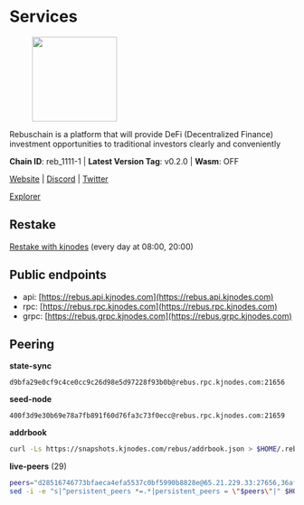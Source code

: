 # Services

<figure><img src="https://raw.githubusercontent.com/kj89/testnet_manuals/main/pingpub/logos/rebus.png" width="150" alt=""><figcaption></figcaption></figure>

Rebuschain is a platform that will provide DeFi (Decentralized Finance)  investment opportunities to traditional investors clearly and conveniently

**Chain ID**: reb_1111-1 | **Latest Version Tag**: v0.2.0 | **Wasm**: OFF

[Website](https://www.rebuschain.com) | [Discord](https://discord.gg/rebuschain) | [Twitter](https://twitter.com/RebusChain)

[Explorer](https://explorer.kjnodes.com/rebus)

## Restake

[Restake with kjnodes](https://restake.app/rebus/rebusvaloper1vndzy8y55ylgpmmsc34uy8rm6kqlml6ffs9lrv) (every day at 08:00, 20:00)
## Public endpoints

* api: [https://rebus.api.kjnodes.com](https://rebus.api.kjnodes.com)
* rpc: [https://rebus.rpc.kjnodes.com](https://rebus.rpc.kjnodes.com)
* grpc: [https://rebus.grpc.kjnodes.com](https://rebus.grpc.kjnodes.com)

## Peering

**state-sync**

```text
d9bfa29e0cf9c4ce0cc9c26d98e5d97228f93b0b@rebus.rpc.kjnodes.com:21656
```

**seed-node**

```text
400f3d9e30b69e78a7fb891f60d76fa3c73f0ecc@rebus.rpc.kjnodes.com:21659
```

**addrbook**
```bash
curl -Ls https://snapshots.kjnodes.com/rebus/addrbook.json > $HOME/.rebusd/config/addrbook.json
```

**live-peers** (29)
```bash
peers="d28516746773bfaeca4efa5537c0bf5990b8828e@65.21.229.33:27656,36afb1c827f52d38d7cd328b384d644b531b5997@65.108.238.102:17256,10eb2d456219ea712c696251ddf231bbec6d987c@65.109.37.58:15656,12703ce9efe6c1171c193dae2e2041a2be610852@65.108.44.149:29656,d9bfa29e0cf9c4ce0cc9c26d98e5d97228f93b0b@65.109.88.38:21656,ea5e7a6b9a5c18c6455e7a8c583c129c5821a452@51.178.80.111:26656,3e319c765b7b48d518a2e3218efc317234b81681@142.132.159.188:26656,89757803f40da51678451735445ad40d5b15e059@169.155.44.106:26656,e056318da91e77585f496333040e00e12f6941d1@51.83.97.166:26656,b570827e4397512e077028ea7121d3e19eb25bab@85.10.200.221:26656,b1b08fe470551dca6d6631fb1bfabb814f6c1aec@54.37.129.164:54556,6daeb8cfea285f561e167a0d94718b61e2cf7944@5.189.187.36:21656,170397e75ca2b0f4e9f3b1bb5d0d23f9b10f01c7@94.23.23.189:30544,ae67d4c37632435e0d5f27041f50af20d227bdc2@93.170.72.118:21656,ff7621be29e39e9fdf07f2501e1a217201ca29ee@213.239.207.175:39656,6d8c83cc702365363b829a14efdd414401da369b@23.88.69.167:27565,a3d975c913570ad217d9a3de01a8616ad5ce20f8@142.132.128.137:26656,cd71aa366822800a2aa7051fae69127f78b3f203@188.165.225.226:26656,1749a8f0aa533fc92c1212366c22c0993fbb1545@51.178.47.116:26656,0fedf7695d9e2721663c1d573d6d81a14c21533e@65.21.90.137:12856,641b33b0e909630868133820605edf2b4ba4969a@65.109.49.109:26656,b212d5740b2e11e54f56b072dc13b6134650cfb5@169.155.168.16:26656,c124ce0b508e8b9ed1c5b6957f362225659b5343@134.65.192.98:26656,12e6bea6650a53150c01ca3897e4a0b94d6e9d4e@135.181.141.47:26656,6ac55af662061d3669d7c70961a8fd87ba2f2075@65.108.200.142:26696,3cc5fb5f6140ac4e57dfc80940c8a06daa299c89@51.77.195.46:26656,d12f9b52ca0e11cdeca5c46e802249ade4c39c45@185.248.24.40:26656,2f6b34ad97c4827dace87436f0299cf89fe0c056@136.243.95.80:46656,92245ff5c7a4b293d2f0c7f9afca0ddad2e0fb52@65.108.244.178:26656"
sed -i -e "s|^persistent_peers *=.*|persistent_peers = \"$peers\"|" $HOME/.rebusd/config/config.toml
```
